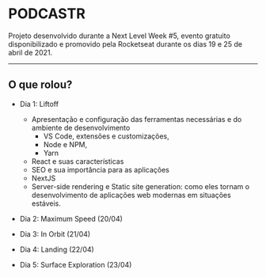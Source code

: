 # PODCASTR

Projeto desenvolvido durante a Next Level Week #5, evento gratuito disponibilizado e promovido pela Rocketseat durante os dias 19 e 25 de abril de 2021.

---

## O que rolou?

- Dia 1: Liftoff
  - Apresentação e configuração das ferramentas necessárias e do ambiente de desenvolvimento
    - VS Code, extensões e customizações,
    - Node e NPM,
    - Yarn
  - React e suas características
  - SEO e sua importância para as aplicações
  - NextJS
  - Server-side rendering e Static site generation: como eles tornam o desenvolvimento de aplicações web modernas em situações estáveis.
- Dia 2: Maximum Speed (20/04)

- Dia 3: In Orbit (21/04)

- Dia 4: Landing (22/04)

- Dia 5: Surface Exploration (23/04)

